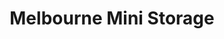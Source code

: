 ---
title: "Melbourne Mini Storage"
url: /brunswick-east/melbourne-mini-storage/
shop: storage rental
---